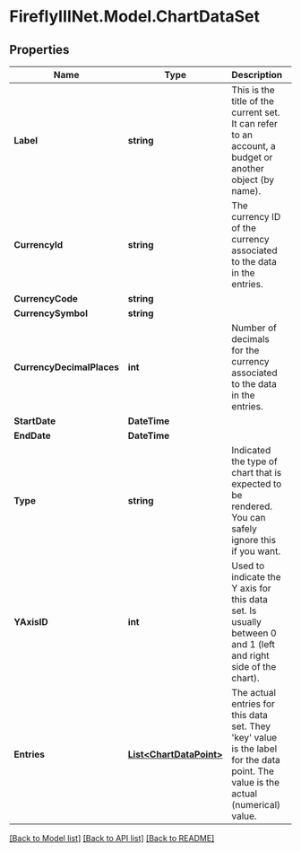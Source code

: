 # FireflyIIINet.Model.ChartDataSet

## Properties

Name | Type | Description | Notes
------------ | ------------- | ------------- | -------------
**Label** | **string** | This is the title of the current set. It can refer to an account, a budget or another object (by name). | [optional] 
**CurrencyId** | **string** | The currency ID of the currency associated to the data in the entries. | [optional] 
**CurrencyCode** | **string** |  | [optional] 
**CurrencySymbol** | **string** |  | [optional] 
**CurrencyDecimalPlaces** | **int** | Number of decimals for the currency associated to the data in the entries. | [optional] 
**StartDate** | **DateTime** |  | [optional] 
**EndDate** | **DateTime** |  | [optional] 
**Type** | **string** | Indicated the type of chart that is expected to be rendered. You can safely ignore this if you want. | [optional] 
**YAxisID** | **int** | Used to indicate the Y axis for this data set. Is usually between 0 and 1 (left and right side of the chart). | [optional] 
**Entries** | [**List&lt;ChartDataPoint&gt;**](ChartDataPoint.md) | The actual entries for this data set. They &#39;key&#39; value is the label for the data point. The value is the actual (numerical) value. | [optional] 

[[Back to Model list]](../README.md#documentation-for-models) [[Back to API list]](../README.md#documentation-for-api-endpoints) [[Back to README]](../README.md)

